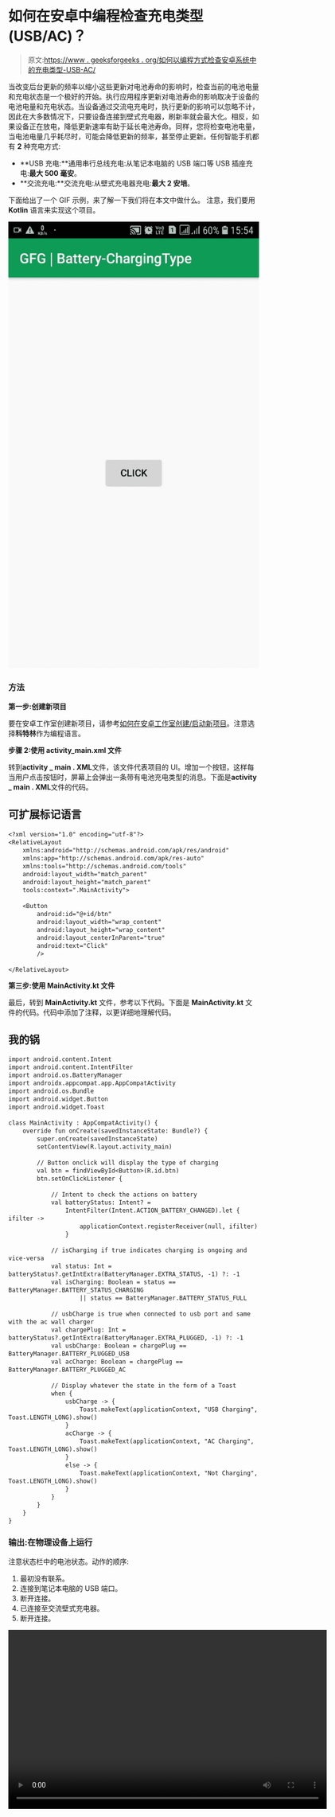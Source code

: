 # 如何在安卓中编程检查充电类型(USB/AC)？

> 原文:[https://www . geeksforgeeks . org/如何以编程方式检查安卓系统中的充电类型-USB-AC/](https://www.geeksforgeeks.org/how-to-check-the-type-of-charging-usb-ac-in-android-programmatically/)

当改变后台更新的频率以缩小这些更新对电池寿命的影响时，检查当前的电池电量和充电状态是一个极好的开始。执行应用程序更新对电池寿命的影响取决于设备的电池电量和充电状态。当设备通过交流电充电时，执行更新的影响可以忽略不计，因此在大多数情况下，只要设备连接到壁式充电器，刷新率就会最大化。相反，如果设备正在放电，降低更新速率有助于延长电池寿命。同样，您将检查电池电量，当电池电量几乎耗尽时，可能会降低更新的频率，甚至停止更新。任何智能手机都有 **2** 种充电方式:

*   **USB 充电:**通用串行总线充电:从笔记本电脑的 USB 端口等 USB 插座充电:**最大 500 毫安**。
*   **交流充电:**交流充电:从壁式充电器充电:**最大 2 安培**。

下面给出了一个 GIF 示例，来了解一下我们将在本文中做什么。 注意，我们要用 **Kotlin** 语言来实现这个项目。

![Types of charging](img/834d1d6b63623c5f4f3bc5c0dab46698.png)

### 方法

**第一步:创建新项目**

要在安卓工作室创建新项目，请参考[如何在安卓工作室创建/启动新项目](https://www.geeksforgeeks.org/android-how-to-create-start-a-new-project-in-android-studio/)。注意选择**科特林**作为编程语言。

**步骤 2:使用 activity_main.xml 文件**

转到**activity _ main . XML**文件，该文件代表项目的 UI。增加一个按钮，这样每当用户点击按钮时，屏幕上会弹出一条带有电池充电类型的消息。下面是**activity _ main . XML**文件的代码。

## 可扩展标记语言

```
<?xml version="1.0" encoding="utf-8"?>
<RelativeLayout 
    xmlns:android="http://schemas.android.com/apk/res/android"
    xmlns:app="http://schemas.android.com/apk/res-auto"
    xmlns:tools="http://schemas.android.com/tools"
    android:layout_width="match_parent"
    android:layout_height="match_parent"
    tools:context=".MainActivity">

    <Button
        android:id="@+id/btn"
        android:layout_width="wrap_content"
        android:layout_height="wrap_content"
        android:layout_centerInParent="true"
        android:text="Click"
        />

</RelativeLayout>
```

**第三步:使用 MainActivity.kt 文件**

最后，转到 **MainActivity.kt** 文件，参考以下代码。下面是 **MainActivity.kt** 文件的代码。代码中添加了注释，以更详细地理解代码。

## 我的锅

```
import android.content.Intent
import android.content.IntentFilter
import android.os.BatteryManager
import androidx.appcompat.app.AppCompatActivity
import android.os.Bundle
import android.widget.Button
import android.widget.Toast

class MainActivity : AppCompatActivity() {
    override fun onCreate(savedInstanceState: Bundle?) {
        super.onCreate(savedInstanceState)
        setContentView(R.layout.activity_main)

        // Button onclick will display the type of charging
        val btn = findViewById<Button>(R.id.btn)
        btn.setOnClickListener {

            // Intent to check the actions on battery
            val batteryStatus: Intent? =
                IntentFilter(Intent.ACTION_BATTERY_CHANGED).let { ifilter ->
                    applicationContext.registerReceiver(null, ifilter)
                }

            // isCharging if true indicates charging is ongoing and vice-versa
            val status: Int = batteryStatus?.getIntExtra(BatteryManager.EXTRA_STATUS, -1) ?: -1
            val isCharging: Boolean = status == BatteryManager.BATTERY_STATUS_CHARGING
                    || status == BatteryManager.BATTERY_STATUS_FULL

            // usbCharge is true when connected to usb port and same with the ac wall charger
            val chargePlug: Int = batteryStatus?.getIntExtra(BatteryManager.EXTRA_PLUGGED, -1) ?: -1
            val usbCharge: Boolean = chargePlug == BatteryManager.BATTERY_PLUGGED_USB
            val acCharge: Boolean = chargePlug == BatteryManager.BATTERY_PLUGGED_AC

            // Display whatever the state in the form of a Toast
            when {
                usbCharge -> {
                    Toast.makeText(applicationContext, "USB Charging", Toast.LENGTH_LONG).show()
                }
                acCharge -> {
                    Toast.makeText(applicationContext, "AC Charging", Toast.LENGTH_LONG).show()
                }
                else -> {
                    Toast.makeText(applicationContext, "Not Charging", Toast.LENGTH_LONG).show()
                }
            }
        }
    }
}
```

### 输出:在物理设备上运行

注意状态栏中的电池状态。动作的顺序:

1.  最初没有联系。
2.  连接到笔记本电脑的 USB 端口。
3.  断开连接。
4.  已连接至交流壁式充电器。
5.  断开连接。

<video class="wp-video-shortcode" id="video-496281-1" width="640" height="360" preload="metadata" controls=""><source type="video/mp4" src="https://media.geeksforgeeks.org/wp-content/uploads/20200921223736/Chargingtype-1.mp4?_=1">[https://media.geeksforgeeks.org/wp-content/uploads/20200921223736/Chargingtype-1.mp4](https://media.geeksforgeeks.org/wp-content/uploads/20200921223736/Chargingtype-1.mp4)</video>